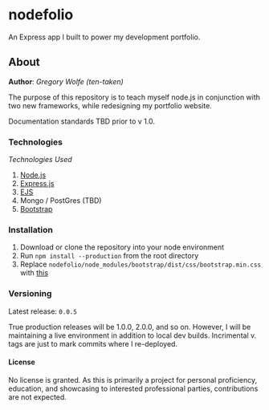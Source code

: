 # nodefolio
An Express app I built to power my development portfolio.

## About
**Author**: _Gregory Wolfe (ten-taken)_

The purpose of this repository is to teach myself node.js in conjunction with two new frameworks,
while redesigning my portfolio website. 

Documentation standards TBD prior to v 1.0.

### Technologies
_Technologies Used_
1. [Node.js](https://nodejs.org/en/ "Node.js")
2. [Express.js](http://example.com "Express.js")
3. [EJS](http://www.embeddedjs.com/ "EJS")
4. Mongo / PostGres (TBD)
5. [Bootstrap](http://getbootstrap.com/ "Bootstrap")

### Installation
1. Download or clone the repository into your node environment
2. Run `npm install --production` from the root directory
3. Replace `nodefolio/node_modules/bootstrap/dist/css/bootstrap.min.css` with [this](https://bootswatch.com/4/cyborg/bootstrap.min.css "Cyborg Theme")

### Versioning
Latest release:  `0.0.5`

True production releases will be 1.0.0, 2.0.0, and so on.  However, I will be maintaining a live environment
in addition to local dev builds.  Incrimental v. tags are just to mark commits where I re-deployed.

#### License
No license is granted.  As this is primarily a project for personal proficiency, education, and
showcasing to interested professional parties, contributions are not expected.